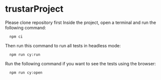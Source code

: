 # trustarProject
Please clone repository first
  Inside the project, open a terminal and run the following command:

      npm ci

  Then run this command to run all tests in headless mode: 

      npm run cy:run 

  Run the following command if you want to see the tests using the browser:

      npm run cy:open
